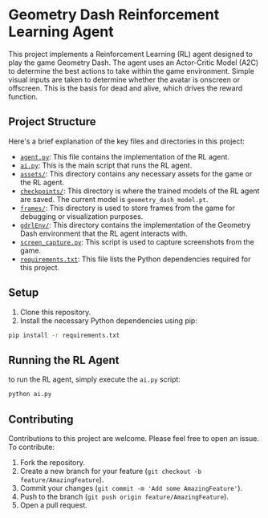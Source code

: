 # Geometry Dash Reinforcement Learning Agent

This project implements a Reinforcement Learning (RL) agent designed to play the game Geometry Dash. The agent uses an Actor-Critic Model (A2C) to determine the best actions to take within the game environment. Simple visual inputs are taken to determine whether the avatar is onscreen or offscreen. This is the basis for dead and alive, which drives the reward function.

## Project Structure

Here's a brief explanation of the key files and directories in this project:

- [`agent.py`](command:_github.copilot.openRelativePath?%5B%22agent.py%22%5D "agent.py"): This file contains the implementation of the RL agent.
- [`ai.py`](command:_github.copilot.openRelativePath?%5B%22ai.py%22%5D "ai.py"): This is the main script that runs the RL agent.
- [`assets/`](command:_github.copilot.openRelativePath?%5B%22assets%2F%22%5D "assets/"): This directory contains any necessary assets for the game or the RL agent.
- [`checkpoints/`](command:_github.copilot.openRelativePath?%5B%22checkpoints%2F%22%5D "checkpoints/"): This directory is where the trained models of the RL agent are saved. The current model is `geometry_dash_model.pt`.
- [`frames/`](command:_github.copilot.openRelativePath?%5B%22frames%2F%22%5D "frames/"): This directory is used to store frames from the game for debugging or visualization purposes.
- [`gdrlEnv/`](command:_github.copilot.openRelativePath?%5B%22gdrlEnv%2F%22%5D "gdrlEnv/"): This directory contains the implementation of the Geometry Dash environment that the RL agent interacts with.
- [`screen_capture.py`](command:_github.copilot.openRelativePath?%5B%22screen_capture.py%22%5D "screen_capture.py"): This script is used to capture screenshots from the game.
- [`requirements.txt`](command:_github.copilot.openRelativePath?%5B%22requirements.txt%22%5D "requirements.txt"): This file lists the Python dependencies required for this project.

## Setup

1. Clone this repository.
2. Install the necessary Python dependencies using pip:

```sh
pip install -r requirements.txt
```

## Running the RL Agent
to run the RL agent, simply execute the `ai.py` script:
```sh
python ai.py
```

## Contributing
Contributions to this project are welcome. Please feel free to open an issue. 
To contribute:

1. Fork the repository.
2. Create a new branch for your feature (`git checkout -b feature/AmazingFeature`).
3. Commit your changes (`git commit -m 'Add some AmazingFeature'`).
4. Push to the branch (`git push origin feature/AmazingFeature`).
5. Open a pull request.